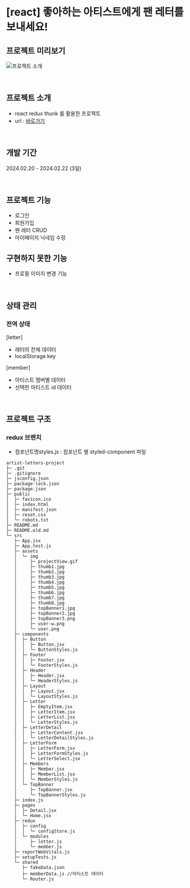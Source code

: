 # [react] 좋아하는 아티스트에게 팬 레터를 보내세요!

## 프로젝트 미리보기
![프로젝트 소개](./src/assets/img/projectView.gif)

<br />

## 프로젝트 소개
- react redux thunk 를 활용한 프로젝트
- url : [바로가기](https://artist-letters-auth-project.vercel.app/)

<br />

## 개발 기간
2024.02.20 - 2024.02.22 (3일)

<br />

## 프로젝트 기능
- 로그인
- 회원가입
- 팬 레터 CRUD
- 마이페이지 닉네임 수정

## 구현하지 못한 기능
- 프로필 이미지 변경 기능

<br />

## 상태 관리
### 전역 상태
[letter]
- 레터의 전체 데이터
- localStorage key

[member]
- 아티스트 멤버별 데이터
- 선택한 아티스트 id 데이터


<br />


## 프로젝트 구조

### redux 브랜치
- 컴포넌트명styles.js : 컴포넌트 별 styled-component 파일
```
artist-letters-project
├─ .git
├─ .gitignore
├─ jsconfig.json
├─ package-lock.json
├─ package.json
├─ public
│  ├─ favicon.ico
│  ├─ index.html
│  ├─ manifest.json
│  ├─ reset.css
│  └─ robots.txt
├─ README.md
├─ README.old.md
└─ src
   ├─ App.jsx
   ├─ App.test.js
   ├─ assets
   │  └─ img
   │     ├─ projectView.gif
   │     ├─ thumb1.jpg
   │     ├─ thumb2.jpg
   │     ├─ thumb3.jpg
   │     ├─ thumb4.jpg
   │     ├─ thumb5.jpg
   │     ├─ thumb6.jpg
   │     ├─ thumb7.jpg
   │     ├─ thumb8.jpg
   │     ├─ topBanner1.jpg
   │     ├─ topBanner2.jpg
   │     ├─ topBanner3.png
   │     ├─ user-w.png
   │     └─ user.png
   ├─ components
   │  ├─ Button
   │  │  ├─ Button.jsx
   │  │  └─ ButtonStyles.js
   │  ├─ Footer
   │  │  ├─ Footer.jsx
   │  │  └─ FooterStyles.js
   │  ├─ Header
   │  │  ├─ Header.jsx
   │  │  └─ HeaderStyles.js
   │  ├─ Layout
   │  │  ├─ Layout.jsx
   │  │  └─ LayoutStyles.js
   │  ├─ Letter
   │  │  ├─ EmptyItem.jsx
   │  │  ├─ LetterItem.jsx
   │  │  ├─ LetterList.jsx
   │  │  └─ LetterStyles.js
   │  ├─ LetterDetail
   │  │  ├─ LetterContent.jsx
   │  │  └─ LetterDetailStyles.js
   │  ├─ LetterForm
   │  │  ├─ LetterForm.jsx
   │  │  ├─ LetterFormStyles.js
   │  │  └─ LetterSelect.jsx
   │  ├─ Members
   │  │  ├─ Member.jsx
   │  │  ├─ MemberList.jsx
   │  │  └─ MemberStyles.js
   │  └─ TopBanner
   │     ├─ TopBanner.jsx
   │     └─ TopBannerStyles.js
   ├─ index.js
   ├─ pages
   │  ├─ Detail.jsx
   │  └─ Home.jsx
   ├─ redux
   │  ├─ config
   │  │  └─ configStore.js
   │  └─ modules
   │     ├─ letter.js
   │     └─ member.js
   ├─ reportWebVitals.js
   ├─ setupTests.js
   └─ shared
      ├─ fakeData.json
      ├─ memberData.js //아티스트 데이터
      └─ Router.js

```